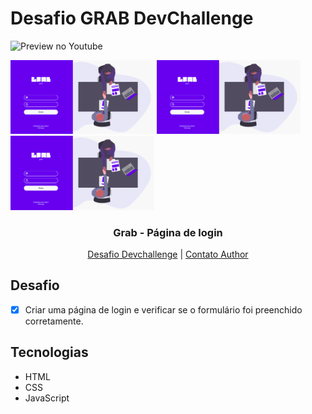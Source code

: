 # Desafio GRAB DevChallenge

![Preview no Youtube](https://youtu.be/psTuLDxRp4E)

<p align="center">
  <div style="display:flex, padding: 10px">
  <img src="./.github/grab1.png" alt="Logo" width="230">
  <img src="./.github/grab1.png" alt="Logo" width="230">
  <img src="./.github/grab1.png" alt="Logo" width="230"> 
  </div>
  <h3 align="center">Grab - Página de login</h3>
</p>
<p align="center">
  <a href="https://github.com/magdielndantas/grab-pagina-de-login">Desafio Devchallenge</a> | 
  <a href="https://www.linkedin.com/in/magdielndantas/">Contato Author</a>
</p>

## Desafio 
* [X] Criar uma página de login e verificar se o formulário foi preenchido corretamente.

## Tecnologias

- HTML
- CSS
- JavaScript
